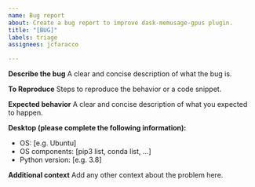 ```yaml
---
name: Bug report
about: Create a bug report to improve dask-memusage-gpus plugin.
title: "[BUG]"
labels: triage
assignees: jcfaracco

---
```


**Describe the bug**
A clear and concise description of what the bug is.

**To Reproduce**
Steps to reproduce the behavior or a code snippet.

**Expected behavior**
A clear and concise description of what you expected to happen.

**Desktop (please complete the following information):**
 - OS: [e.g. Ubuntu]
 - OS components: [pip3 list, conda list, ...]
 - Python version: [e.g. 3.8]

**Additional context**
Add any other context about the problem here.

